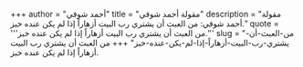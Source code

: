+++
author = "أحمد شوقي"
title = "مقولة أحمد شوقي"
description = "مقولة أحمد شوقي: من العبث أن يشتري رب البيت أزهاراً إذا لم يكن عنده خبز."
quote = '''من العبث أن يشتري رب البيت أزهاراً إذا لم يكن عنده خبز.'''
slug = "من-العبث-أن-يشتري-رب-البيت-أزهاراً-إذا-لم-يكن-عنده-خبز"
+++
من العبث أن يشتري رب البيت أزهاراً إذا لم يكن عنده خبز.
